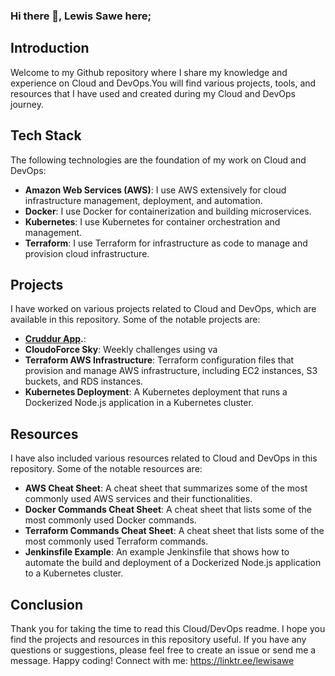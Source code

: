 ### Hi there 👋, Lewis Sawe here;

## Introduction

Welcome to my Github repository where I share my knowledge and experience on Cloud and DevOps.You will find various projects, tools, and resources that I have used and created during my Cloud and DevOps journey.

## Tech Stack

The following technologies are the foundation of my work on Cloud and DevOps:

- **Amazon Web Services (AWS)**: I use AWS extensively for cloud infrastructure management, deployment, and automation.
- **Docker**: I use Docker for containerization and building microservices.
- **Kubernetes**: I use Kubernetes for container orchestration and management.
- **Terraform**: I use Terraform for infrastructure as code to manage and provision cloud infrastructure.

## Projects

I have worked on various projects related to Cloud and DevOps, which are available in this repository. Some of the notable projects are:

- **[Cruddur App]([https://duckduckgo.com](https://github.com/lewisawe/aws-bootcamp-cruddur-2023)).**: 
- **CloudoForce Sky**: Weekly challenges using va
- **Terraform AWS Infrastructure**: Terraform configuration files that provision and manage AWS infrastructure, including EC2 instances, S3 buckets, and RDS instances.
- **Kubernetes Deployment**: A Kubernetes deployment that runs a Dockerized Node.js application in a Kubernetes cluster.

## Resources

I have also included various resources related to Cloud and DevOps in this repository. Some of the notable resources are:

- **AWS Cheat Sheet**: A cheat sheet that summarizes some of the most commonly used AWS services and their functionalities.
- **Docker Commands Cheat Sheet**: A cheat sheet that lists some of the most commonly used Docker commands.
- **Terraform Commands Cheat Sheet**: A cheat sheet that lists some of the most commonly used Terraform commands.
- **Jenkinsfile Example**: An example Jenkinsfile that shows how to automate the build and deployment of a Dockerized Node.js application to a Kubernetes cluster.

## Conclusion

Thank you for taking the time to read this Cloud/DevOps readme. I hope you find the projects and resources in this repository useful. If you have any questions or suggestions, please feel free to create an issue or send me a message. Happy coding!
Connect with me: https://linktr.ee/lewisawe

